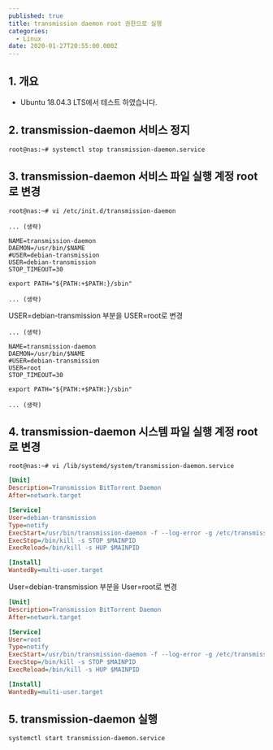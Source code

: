 ```yaml
---
published: true
title: transmission daemon root 권한으로 실행
categories:
  - Linux
date: 2020-01-27T20:55:00.000Z
---
```


## 1. 개요
 * Ubuntu 18.04.3 LTS에서 테스트 하였습니다.
 
## 2. transmission-daemon 서비스 정지
```console
root@nas:~# systemctl stop transmission-daemon.service
```

## 3. transmission-daemon 서비스 파일 실행 계정 root로 변경
```console
root@nas:~# vi /etc/init.d/transmission-daemon
```

```shell
... (생략)

NAME=transmission-daemon
DAEMON=/usr/bin/$NAME
#USER=debian-transmission
USER=debian-transmission
STOP_TIMEOUT=30

export PATH="${PATH:+$PATH:}/sbin"

... (생략)
```

USER=debian-transmission 부분을 USER=root로 변경

```shell
... (생략)

NAME=transmission-daemon
DAEMON=/usr/bin/$NAME
#USER=debian-transmission
USER=root
STOP_TIMEOUT=30

export PATH="${PATH:+$PATH:}/sbin"

... (생략)
```

## 4. transmission-daemon 시스템 파일 실행 계정 root로 변경
```console
root@nas:~# vi /lib/systemd/system/transmission-daemon.service
```

```ini
[Unit]
Description=Transmission BitTorrent Daemon
After=network.target

[Service]
User=debian-transmission
Type=notify
ExecStart=/usr/bin/transmission-daemon -f --log-error -g /etc/transmission-daemon
ExecStop=/bin/kill -s STOP $MAINPID
ExecReload=/bin/kill -s HUP $MAINPID

[Install]
WantedBy=multi-user.target
```

User=debian-transmission 부분을 User=root로 변경

```ini
[Unit]
Description=Transmission BitTorrent Daemon
After=network.target

[Service]
User=root
Type=notify
ExecStart=/usr/bin/transmission-daemon -f --log-error -g /etc/transmission-daemon
ExecStop=/bin/kill -s STOP $MAINPID
ExecReload=/bin/kill -s HUP $MAINPID

[Install]
WantedBy=multi-user.target
```

## 5. transmission-daemon 실행
```console
systemctl start transmission-daemon.service
```